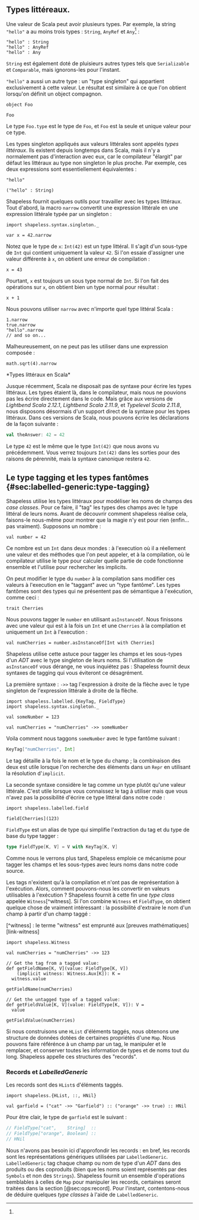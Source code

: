 ## Types littéreaux.

Une valeur de Scala peut avoir plusieurs types.
Par exemple, la string `"hello"` a au moins trois types :
`String`, `AnyRef` et `Any`[^multiple-inheritance] :

```tut:book
"hello" : String
"hello" : AnyRef
"hello" : Any
```

[^multiple-inheritance]:
`String` est également doté de pluisieurs autres types tels que
`Serializable` et `Comparable`, mais ignorons-les pour l'instant.

`"hello"` a aussi un autre type :
un  "type singleton" qui appartient exclusivement à cette valeur.
Le résultat est similaire à ce que l'on obtient
lorsqu'on définit un object compagnon.

```tut:book:silent
object Foo
```

```tut:book
Foo
```

Le type `Foo.type` est le type de `Foo`,
et `Foo` est la seule et unique valeur pour ce type.

Les types singleton appliqués aux valeurs littérales sont appelés *types littéraux*.
Ils existent depuis longtemps dans Scala,
mais il n'y a normalement pas d'interaction avec eux, car le compilateur "élargit" par défaut les littéraux au type non singleton le plus proche.
Par exemple, ces deux expressions sont essentiellement équivalentes :


```tut:book
"hello"

("hello" : String)
```

Shapeless fournit quelques outils pour travailler avec les types littéraux.
Tout d'abord, la macro `narrow` convertit
une expression littérale en une expression littérale typée par un singleton :


```tut:book:silent
import shapeless.syntax.singleton._
```

```tut:book
var x = 42.narrow
```

Notez que le type de `x`: `Int(42)` est un type littéral.
Il s'agit d'un sous-type de `Int` qui contient uniquement la valeur `42`.
Si l'on essaie d'assigner une valeur différente à `x`,
on obtient une erreur de compilation :

```tut:book:fail
x = 43
```

Pourtant, `x` est toujours un sous type normal de `Int`.
Si l'on fait des opérations sur `x`, on obtient bien un type normal pour résultat :

```tut:book
x + 1
```

Nous pouvons utiliser `narrow` avec n'importe quel type littéral Scala :

```tut:book
1.narrow
true.narrow
"hello".narrow
// and so on...
```

Malheureusement, on ne peut pas les utiliser dans une expression composée :

```tut:book:fail
math.sqrt(4).narrow
```

<div class="callout callout-info">
*Types littéraux en Scala*

Jusque récemment, Scala ne disposait pas de syntaxe pour écrire les types littéraux.
Les types étaient là, dans le compilateur, mais nous ne pouvions pas les écrire directement dans le code.
Mais grâce aux versions de *Lightbend Scala 2.12.1*, *Lightbend Scala 2.11.9*,
et *Typelevel Scala 2.11.8*, nous disposons désormais d'un support direct de la syntaxe pour les types littéraux.
Dans ces versions de Scala, nous pouvons écrire les déclarations de la façon suivante :

```scala
val theAnswer: 42 = 42
```
Le type `42` est le même que le type `Int(42)` que nous avons vu précédemment.
Vous verrez toujours `Int(42)` dans les sorties pour des raisons de pérennité,
mais la syntaxe canonique restera `42`.

</div>

## Le type tagging et les types fantômes {#sec:labelled-generic:type-tagging}

Shapeless utilise les types littéraux pour modéliser les noms de champs des *case classes*.
Pour ce faire, il "tag" les types des champs avec le type littéral de leurs noms.
Avant de découvrir comment shapeless réalise cela, faisons-le nous-même pour montrer que la magie n'y est pour rien
(enfin... pas vraiment).
Supposons un nombre :

```tut:book:silent
val number = 42
```
Ce nombre est un `Int` dans deux mondes :
à l'execution où il a réellement une valeur
et des méthodes que l'on peut appeler,
et à la compilation, où le compilateur utilise
le type pour calculer quelle partie
de code fonctionne ensemble
et l'utilise pour rechercher les implicits.

On peut modifier le type du `number` à la compilation
sans modifier ces valeurs
à l'execution en le "taggant" avec un "type fantôme".
Les types fantômes sont des types qui
ne présentent pas de sémantique à l'exécution,
comme ceci :

```tut:book:silent
trait Cherries
```

Nous pouvons tagger le `number` en utilisant `asInstanceOf`.
Nous finissons avec une valeur qui est
à la fois un `Int` et une `Cherries` à la compilation
et uniquement un `Int` à l'execution :

```tut:book
val numCherries = number.asInstanceOf[Int with Cherries]
```

Shapeless utilise cette astuce pour tagger les champs et les sous-types d'un *ADT*
avec le type singleton de leurs noms.
Si l'utilisation de `asInstanceOf`
vous dérange, ne vous inquiétez pas :
Shapeless fournit deux syntaxes de
tagging qui vous éviteront ce désagrément.


La première syntaxe :  `->>`
tag l'expression à droite de la flèche avec
le type singleton de l'expression littérale à droite de la flèche.


```tut:book:silent
import shapeless.labelled.{KeyTag, FieldType}
import shapeless.syntax.singleton._

val someNumber = 123
```

```tut:book
val numCherries = "numCherries" ->> someNumber
```

Voila comment nous taggons `someNumber`
avec le type fantôme suivant :


```scala
KeyTag["numCherries", Int]
```

Le tag détaille à la fois le nom et le type du champ ;
la combinaison des deux est utile lorsque
l'on recherche des éléments dans un `Repr` en
utilisant la résolution d'`implicit`.

La seconde syntaxe considère le tag comme un type plutôt qu'une valeur littérale.
C'est utile lorsque vous connaissez le tag à utiliser
mais que vous n'avez pas la possibilité
d'écrire ce type littéral dans notre code :

```tut:book:silent
import shapeless.labelled.field
```

```tut:book
field[Cherries](123)
```

`FieldType` est un alias de type qui simplifie
l'extraction du tag et du type de base du type tagger :

```scala
type FieldType[K, V] = V with KeyTag[K, V]
```

Comme nous le verrons plus tard,
Shapeless emploie ce mécanisme pour tagger
les champs et les sous-types avec
leurs noms dans notre code source.


Les tags n'existent qu'à la compilation
et n'ont pas de représentation à l'exécution.
Alors, comment pouvons-nous les convertir en valeurs utilisables à l'exécution ?
Shapeless fournit à cette fin une *type class* appelée `Witness`[^witness].
Si l'on combine `Witness` et `FieldType`,
on obtient quelque chose de vraiment intéressant :
la possibilité d'extraire le nom d'un champ à partir d'un champ taggé :

[^witness] : le terme "witness" est emprunté aux [preuves mathématiques][link-witness]


```tut:book:silent
import shapeless.Witness
```

```tut:book
val numCherries = "numCherries" ->> 123
```

```tut:book:silent
// Get the tag from a tagged value:
def getFieldName[K, V](value: FieldType[K, V])
    (implicit witness: Witness.Aux[K]): K =
  witness.value
```

```tut:book
getFieldName(numCherries)
```

```tut:book:silent
// Get the untagged type of a tagged value:
def getFieldValue[K, V](value: FieldType[K, V]): V =
  value
```

```tut:book
getFieldValue(numCherries)
```

Si nous construisons une `HList` d'éléments taggés,
nous obtenons une structure de données dotées de certaines propriétés d'une `Map`.
Nous pouvons faire référénce à un champ par un tag, le manipuler et le remplacer,
et conserver toutes les information de types et de noms tout du long.
Shapeless appelle ces structures des "records".

### Records et *LabelledGeneric*

Les records sont des `HList`s d'éléments taggés.

```tut:book:silent
import shapeless.{HList, ::, HNil}
```

```tut:book
val garfield = ("cat" ->> "Garfield") :: ("orange" ->> true) :: HNil
```

Pour être clair, le type de `garfield` est le suivant :

```scala
// FieldType["cat",    String]  ::
// FieldType["orange", Boolean] ::
// HNil
```

Nous n'avons pas besoin ici d'approfondir les records :
en bref, les records sont les représentations génériques utilisées par `LabelledGeneric`.
`LabelledGeneric` tag chaque champ ou nom de type d'un *ADT* dans des produits ou des coproduits
(bien que les noms soient représentés par des `Symbols` et non des `Strings`).
Shapeless fournit un ensemble d'opérations semblables à celles de `Map` pour manipuler les records,
certaines seront traitées dans la section [@sec:ops:record].
Pour l'instant, contentons-nous de déduire quelques *type classes* à l'aide de `LabelledGeneric`.
